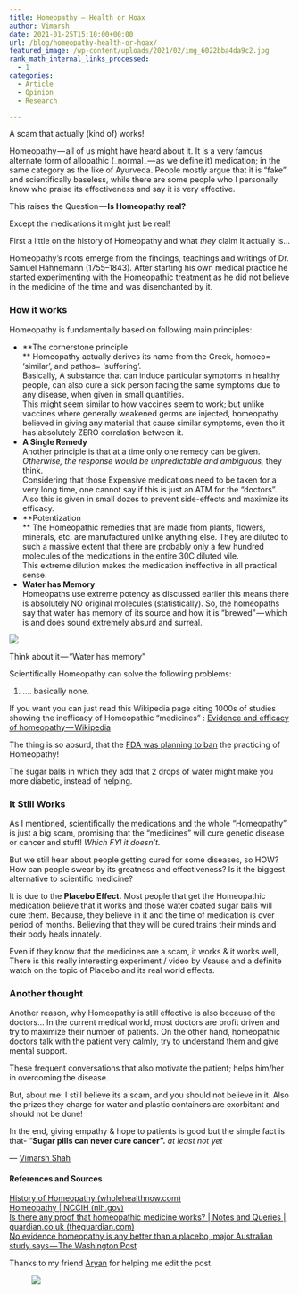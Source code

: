 ```yaml
---
title: Homeopathy — Health or Hoax
author: Vimarsh
date: 2021-01-25T15:10:00+00:00
url: /blog/homeopathy-health-or-hoax/
featured_image: /wp-content/uploads/2021/02/img_6022bba4da9c2.jpg
rank_math_internal_links_processed:
  - 1
categories:
  - Article
  - Opinion
  - Research

---
```

 

A scam that actually (kind of)&nbsp;works!

Homeopathy — all of us might have heard about it. It is a very famous alternate form of allopathic (_normal _— as we define it) medication; in the same category as the like of Ayurveda. People mostly argue that it is “fake” and scientifically baseless, while there are some people who I personally know who praise its effectiveness and say it is very effective.

This raises the Question — **Is Homeopathy real?**

Except the medications it might just be&nbsp;real!

First a little on the history of Homeopathy and what _they_ claim it actually&nbsp;is…

Homeopathy’s roots emerge from the findings, teachings and writings of Dr. Samuel Hahnemann (1755–1843). After starting his own medical practice he started experimenting with the Homeopathic treatment as he did not believe in the medicine of the time and was disenchanted by&nbsp;it.

### How it&nbsp;works

Homeopathy is fundamentally based on following main principles:

  * **The cornerstone principle  
** Homeopathy actually derives its name from the Greek, homoeo= ‘similar’, and pathos= ‘suffering’.  
    Basically, A substance that can induce particular symptoms in healthy people, can also cure a sick person facing the same symptoms due to any disease, when given in small quantities.  
    This might seem similar to how vaccines seem to work; but unlike vaccines where generally weakened germs are injected, homeopathy believed in giving any material that cause similar symptoms, even tho it has absolutely ZERO correlation between&nbsp;it.
  * **A Single Remedy**  
    Another principle is that at a time only one remedy can be given. _Otherwise, the response would be unpredictable and ambiguous,_ they think.  
    Considering that those Expensive medications need to be taken for a very long time, one cannot say if this is just an ATM for the “doctors”.  
    Also this is given in small dozes to prevent side-effects and maximize its efficacy.
  * **Potentization  
** The Homeopathic remedies that are made from plants, flowers, minerals, etc. are manufactured unlike anything else. They are diluted to such a massive extent that there are probably only a few hundred molecules of the medications in the entire 30C diluted vile.  
    This extreme dilution makes the medication ineffective in all practical sense.
  * **Water has Memory**  
    Homeopaths use extreme potency as discussed earlier this means there is absolutely NO original molecules (statistically). So, the homeopaths say that water has memory of its source and how it is “brewed” — which is and does sound extremely absurd and&nbsp;surreal.<figure class="wp-block-image">

![][1] <figcaption>Think about it — “Water has memory”&nbsp;</figcaption></figure> 

Scientifically Homeopathy can solve the following problems:

  1. …. basically none.

If you want you can just read this Wikipedia page citing 1000s of studies showing the inefficacy of Homeopathic “medicines”&nbsp;: [Evidence and efficacy of homeopathy — Wikipedia][2]

The thing is so absurd, that the [FDA was planning to ban][3] the practicing of Homeopathy!

The sugar balls in which they add that 2 drops of water might make you more diabetic, instead of&nbsp;helping.

### It Still&nbsp;Works

As I mentioned, scientifically the medications and the whole “Homeopathy” is just a big scam, promising that the “medicines” will cure genetic disease or cancer and stuff! _Which FYI it&nbsp;doesn’t._

But we still hear about people getting cured for some diseases, so HOW?  
How can people swear by its greatness and effectiveness? Is it the biggest alternative to scientific medicine?

It is due to the **Placebo Effect.** Most people that get the Homeopathic medication believe that it works and those water coated sugar balls will cure them. Because, they believe in it and the time of medication is over period of months. Believing that they will be cured trains their minds and their body heals innately.

Even if they know that the medicines are a scam, it works & it works well, There is this really interesting experiment / video by Vsause and a definite watch on the topic of Placebo and its real world&nbsp;effects.



### Another thought&nbsp;

Another reason, why Homeopathy is still effective is also because of the doctors… In the current medical world, most doctors are profit driven and try to maximize their number of patients. On the other hand, homeopathic doctors talk with the patient very calmly, try to understand them and give mental&nbsp;support.

These frequent conversations that also motivate the patient; helps him/her in overcoming the&nbsp;disease.

But, about me: I still believe its a scam, and you should not believe in it. Also the prizes they charge for water and plastic containers are exorbitant and should not be&nbsp;done!

In the end, giving empathy & hope to patients is good but the simple fact is that- “**Sugar pills can never cure cancer”.** _at least not&nbsp;yet_

— [Vimarsh&nbsp;Shah][4]

#### References and&nbsp;Sources

[History of Homeopathy (wholehealthnow.com)][5]  
[Homeopathy | NCCIH (nih.gov)][6]  
[Is there any proof that homeopathic medicine works? | Notes and Queries | guardian.co.uk (theguardian.com)][7]  
[No evidence homeopathy is any better than a placebo, major Australian study says — The Washington Post][8]

Thanks to my friend [Aryan][9] for helping me edit the&nbsp;post.<figure class="wp-block-image">

![][10] </figure>

 [1]: https://vimarsh.info/wp-content/uploads/2021/02/1gZdDT3qVjmplps29rHPwhA.jpg
 [2]: https://en.wikipedia.org/wiki/Evidence_and_efficacy_of_homeopathy
 [3]: https://advocacy.sba.gov/2020/01/27/homeopathy-industry-threatened-by-new-fda-guidance/
 [4]: http://www.vimarsh.info
 [5]: http://www.wholehealthnow.com/homeopathy_info/history.html
 [6]: https://www.nccih.nih.gov/health/homeopathy
 [7]: https://www.theguardian.com/notesandqueries/query/0,,-9542,00.html
 [8]: https://www.washingtonpost.com/news/morning-mix/wp/2015/03/11/no-evidence-homeopathy-is-any-better-than-a-placebo-major-australian-study-says/
 [9]: https://aryantiwari.com/
 [10]: https://vimarsh.info/wp-content/uploads/2021/02/img_6022bbc711c19.gif